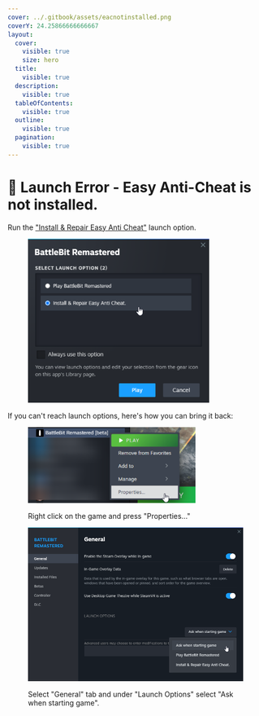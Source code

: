 ```yaml
---
cover: ../.gitbook/assets/eacnotinstalled.png
coverY: 24.25866666666667
layout:
  cover:
    visible: true
    size: hero
  title:
    visible: true
  description:
    visible: true
  tableOfContents:
    visible: true
  outline:
    visible: true
  pagination:
    visible: true
---
```


# 🔘 Launch Error - Easy Anti-Cheat is not installed.

Run the ["Install & Repair Easy Anti Cheat"](https://i.imgur.com/466AXn8.png) launch option.

<figure><img src="../.gitbook/assets/repaireac.png" alt="" width="357"><figcaption></figcaption></figure>

If you can't reach launch options, here's how you can bring it back:

<figure><img src="../.gitbook/assets/properties.png" alt="" width="330"><figcaption><p>Right click on the game and press "Properties..."</p></figcaption></figure>

<figure><img src="../.gitbook/assets/askwhenstarting.png" alt="" width="563"><figcaption><p>Select "General" tab and under "Launch Options" select "Ask when starting game".</p></figcaption></figure>
